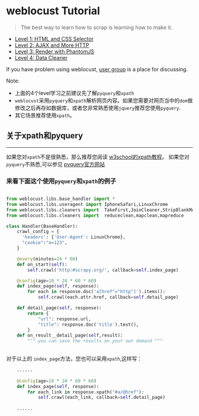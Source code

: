 weblocust Tutorial
=================

> The best way to learn how to scrap is learning how to make it.

* [Level 1: HTML and CSS Selector](HTML-and-CSS-Selector)
* [Level 2: AJAX and More HTTP](AJAX-and-more-HTTP)
* [Level 3: Render with PhantomJS](Render-with-PhantomJS)
* [Level 4: Data Cleaner](Data-Cleaner)

If you have problem using weblocust, [user group](https:#groups.google.com/group/weblocust-users) is a place for discussing.

Note:

* 上面的4个level学习之前建议先了解`pyquery`和`xpath`
* `weblocust`采用`pyquery`和`xpath`解析网页内容。如果您需要对网页当中的`dom`做修改之后再存如数据库，或者您非常熟悉使用`jquery`推荐您使用`pyquery`.
* 其它场景推荐使用`xpath`。

##  关于xpath和pyquery
---

如果您对`xpath`不是很熟悉，那么推荐您阅读 [w3school的xpath教程](http:#www.w3school.com.cn/xpath/)。
如果您对`pyquery`不熟悉,可以参见 [pyquery官方网站](https://pythonhosted.org/pyquery/)

### 来看下面这个使用`pyquery`和`xpath`的例子
```python

from weblocust.libs.base_handler import *
from weblocust.libs.useragent import IphoneSafari,LinuxChrome
from weblocust.libs.cleaners import  TakeFirst,JoinCleaner,StripBlankMoreThan2
from weblocust.libs.cleaners import  reduceclean,mapclean,mapreduce

class Handler(BaseHandler):
    crawl_config = {
      'headers': {'User-Agent': LinuxChrome},
      "cookie":"a=123",
    }

    @every(minutes=24 * 60)
    def on_start(self):
        self.crawl('http:#scrapy.org/', callback=self.index_page)

    @config(age=10 * 24 * 60 * 60)
    def index_page(self, response):
        for each in response.doc('a[href^="http"]').items():
            self.crawl(each.attr.href, callback=self.detail_page)

    def detail_page(self, response):
        return {
            "url": response.url,
            "title": response.doc('title').text(),
        }
    def on_result__detail_page(self,result):
        """ you can save the results on your own demand """
        
```
对于以上的 `index_page`方法，您也可以采用`xpath`,这样写：

```python
    ......
    
    @config(age=10 * 24 * 60 * 60)
    def index_page(self, response):
        for each_link in response.xpath("#a/@href"):
            self.crawl(each_link, callback=self.detail_page)    
            
    ......
    
```

